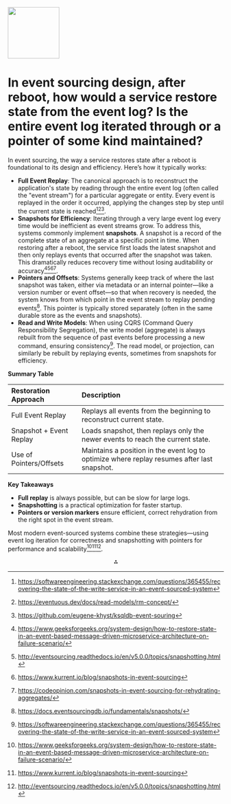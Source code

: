 <img src="https://r2cdn.perplexity.ai/pplx-full-logo-primary-dark%402x.png" class="logo" width="120"/>

# In event sourcing design, after reboot, how would a service restore state from the event log? Is the entire event log iterated through or a pointer of some kind maintained?

In event sourcing, the way a service restores state after a reboot is
foundational to its design and efficiency. Here’s how it typically works:

- **Full Event Replay**: The canonical approach is to reconstruct the
  application's state by reading through the entire event log (often called the
  "event stream") for a particular aggregate or entity. Every event is replayed
  in the order it occurred, applying the changes step by step until the current
  state is reached[^1][^2][^3].
- **Snapshots for Efficiency**: Iterating through a very large event log every
  time would be inefficient as event streams grow. To address this, systems
  commonly implement **snapshots**. A snapshot is a record of the complete state
  of an aggregate at a specific point in time. When restoring after a reboot,
  the service first loads the latest snapshot and then only replays events that
  occurred after the snapshot was taken. This dramatically reduces recovery time
  without losing auditability or accuracy[^4][^5][^6][^7].
- **Pointers and Offsets**: Systems generally keep track of where the last
  snapshot was taken, either via metadata or an internal pointer—like a version
  number or event offset—so that when recovery is needed, the system knows from
  which point in the event stream to replay pending events[^8]. This pointer is
  typically stored separately (often in the same durable store as the events and
  snapshots).
- **Read and Write Models**: When using CQRS (Command Query Responsibility
  Segregation), the write model (aggregate) is always rebuilt from the sequence
  of past events before processing a new command, ensuring consistency[^1]. The
  read model, or projection, can similarly be rebuilt by replaying events,
  sometimes from snapshots for efficiency.

**Summary Table**

| Restoration Approach    | Description                                                                                 |
| :---------------------- | :------------------------------------------------------------------------------------------ |
| Full Event Replay       | Replays all events from the beginning to reconstruct current state.                         |
| Snapshot + Event Replay | Loads snapshot, then replays only the newer events to reach the current state.              |
| Use of Pointers/Offsets | Maintains a position in the event log to optimize where replay resumes after last snapshot. |

**Key Takeaways**

- **Full replay** is always possible, but can be slow for large logs.
- **Snapshotting** is a practical optimization for faster startup.
- **Pointers or version markers** ensure efficient, correct rehydration from the
  right spot in the event stream.

Most modern event-sourced systems combine these strategies—using event log
iteration for correctness and snapshotting with pointers for performance and
scalability[^4][^6][^5].

<div style="text-align: center">⁂</div>

[^1]:
    https://softwareengineering.stackexchange.com/questions/365455/recovering-the-state-of-the-write-service-in-an-event-sourced-system

[^2]: https://eventuous.dev/docs/read-models/rm-concept/
[^3]: https://github.com/eugene-khyst/ksqldb-event-souring
[^4]:
    https://www.geeksforgeeks.org/system-design/how-to-restore-state-in-an-event-based-message-driven-microservice-architecture-on-failure-scenario/

[^5]: http://eventsourcing.readthedocs.io/en/v5.0.0/topics/snapshotting.html
[^6]: https://www.kurrent.io/blog/snapshots-in-event-sourcing
[^7]:
    https://codeopinion.com/snapshots-in-event-sourcing-for-rehydrating-aggregates/

[^8]: https://docs.eventsourcingdb.io/fundamentals/snapshots/
[^9]:
    https://stackoverflow.com/questions/56406411/reconstruct-aggragate-state-from-given-point-in-time-using-cqrs-and-event-sourci

[^10]:
    https://www.reddit.com/r/softwarearchitecture/comments/1kpmsf8/i_dont_feel_that_auditability_is_the_most/

[^11]: https://stately.ai/docs/persistence
[^12]:
    https://dev.to/barryosull/event-sourcing-what-it-is-and-why-its-awesome/comments

[^13]:
    https://softwareengineering.stackexchange.com/questions/392863/event-sourcing-vs-event-logging-architecture-pattern

[^14]: https://pekko.apache.org/docs/pekko/1.0/typed/persistence.html
[^15]:
    https://www.couchbase.com/blog/event-sourcing-event-logging-an-essential-microservice-pattern/

[^16]: https://proto.actor/docs/bootcamp/unit-9/lesson-1/
[^17]:
    https://learn.microsoft.com/en-us/windows/win32/eventlog/querying-for-event-source-messages

[^18]:
    https://learn.microsoft.com/en-us/azure/architecture/patterns/event-sourcing

[^19]: https://news.ycombinator.com/item?id=19073734
[^20]:
    https://stackoverflow.com/questions/41698460/event-sourcing-incremental-int-id
